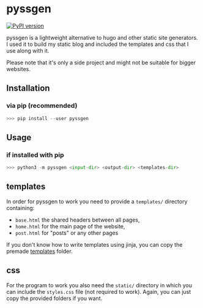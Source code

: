 # pyssgen

[![PyPI version](https://badge.fury.io/py/pyssgen.svg)](https://badge.fury.io/py/pyssgen)

pyssgen is a lightweight alternative to hugo and other static site generators.
I used it to build my static blog and included the templates and css that I use along with it.

Please note that it's only a side project and might not be suitable for bigger
websites.


## Installation

### via pip (recommended)

```python
>>> pip install --user pyssgen
```


## Usage

### if installed with pip

```python
>>> python3 -m pyssgen <input-dir> <output-dir> <templates-dir>
```

## templates

In order for pyssgen to work you need to provide a `templates/` directory containing:
* `base.html` the shared headers between all pages,
* `home.html` for the main page of the website,
* `post.html` for "posts" or any other pages

If you don't know how to write templates using jinja,
you can copy the premade [templates](https://github.com/ken-soares/pyssgen/tree/main/pyssgen/templates) folder.

## css
For the program to work you also need the `static/` directory in which you can include the `styles.css` file (not required to work).
Again, you can just copy the provided folders if you want.
